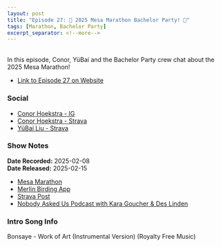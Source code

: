 ```yaml
---
layout: post
title: "Episode 27: 🥳 2025 Mesa Marathon Bachelor Party! 🥳"
tags: [Marathon, Bachelor Party]
excerpt_separator: <!--more-->
---
```


<div id="buzzsprout-player-16628827"></div><script src="https://www.buzzsprout.com/2138032/episodes/16628827-episode-27-2025-mesa-marathon-bachelor-party.js?container_id=buzzsprout-player-16628827&player=small" type="text/javascript" charset="utf-8"></script>

<br>In this episode, Conor, YüBaí and the Bachelor Party crew chat about the 2025 Mesa Marathon!

<!--more-->

* [Link to Episode 27 on Website](https://r4podcast.com/2025/02/15/Episode-27.html)

### Social
 
* [Conor Hoekstra - IG](https://www.instagram.com/conorhoekstra/)
* [Conor Hoekstra - Strava](https://www.strava.com/athletes/59373430)
* [YüBaí Liu - Strava](https://www.strava.com/athletes/102365031)

### Show Notes
 
**Date Recorded:** 2025-02-08 <br>
**Date Released:** 2025-02-15

* [Mesa Marathon](https://mesamarathon.com/)
* [Merlin Birding App](https://merlin.allaboutbirds.org/)
* [Strava Post](https://www.strava.com/activities/13575002111)
* [Nobody Asked Us Podcast with Kara Goucher & Des Linden](https://open.spotify.com/show/68gjR5AX6S81rZCqCgYhCc)

### Intro Song Info
 
Bonsaye - Work of Art (Instrumental Version) (Royalty Free Music)

